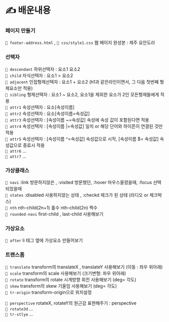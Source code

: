 



# ✍ 배운내용
### 페이지 만들기
` 💾 footer-address.html ` , ` 💾 css/style1.css ` 웹 페이지 완성본 : 제주 요안도라 <br>
### 선택자
` 💾 descendant ` 하위선택자 : 요소1 요소2  <br>
` 💾 child ` 자식선택자 : 요소1 > 요소2  <br>
` 💾 adjacent ` 인접형제선택자 : 요소1 + 요소2 (h1과 같은라인이면서, 그 다음 첫번째 형제요소만 적용)  <br>
` 💾 sibling ` 형제선택자 : 요소1 ~ 요소2, 요소1을 제외한 요소가 2인 모든형제들에게 적용   <br>
` 💾 attr1 ` 속성선택자 : 요소[속성이름] <br>
` 💾 attr2 ` 속성선택자 : 요소[속성이름=속성값] <br>
` 💾 attr3 ` 속성선택자 : [속성이름 ~=속성값] 속성에 속성 값이 포함된다면 적용 <br>
` 💾 attr4 ` 속성선택자 : [속성이름 |=속성값] 일치 or 해당 단어와 하이픈이 연결된 것만 적용 <br>
` 💾 attr5 ` 속성선택자 : [속성이름 ^=속성값] 속성값으로 시작,  [속성이름 $= 속성값] 속성값으로 종료시 적용 <br>
` 💾 attr6 ` ... <br>
` 💾 attr7 ` ... <br>
### 가상클래스
` 💾 navi ` :link 방문하지않은 ,   :visited  방문했던,   :hover 마우스올렸을때,     :focus 선택되었을때<br>
` 💾 states ` :disabled 사용하지않는 상태 ,   :checkd 체크가 된 상태 (라디오 or 체크박스) <br>
` 💾 nth ` nth-child(2n+1) 홀수  nth-child(2n) 짝수  <br>
` 💾 rounded-navi ` first-child , last-child 사용해보기 <br>
### 가상요소
` 💾 after ` li 태그 옆에 가상요소 만들어보기  <br>
### 트랜스폼
` 💾 translate ` transform의 translateX , translateY 사용해보기 (이동 : 좌우 위아래) <br>
` 💾 scale ` transform의 scale 사용해보기 (크기변형: 좌우 위아래) <br>
` 💾 rotate ` transform의 rotate 시계방향 회전 사용해보기 (deg= 각도) <br>
` 💾 skew ` transform의 skew 기울임 사용해보기 (deg= 각도) <br>
` 💾 tr-origin ` transform-origin으로 위치설정  <br>

` 💾 perspective ` rotateX, rotateY의 원근감 표현해주기 : perspective <br>
` 💾 rotate3d ` ... <br>
` 💾 tr-stlye ` ... <br>

